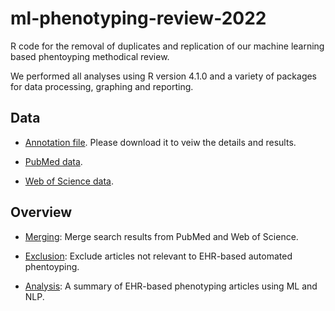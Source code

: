 # ml-phenotyping-review-2022
R code for the removal of duplicates and replication of our machine learning based phentoyping methodical review. 

We performed all analyses using R version 4.1.0 and a variety of packages for data processing, graphing and reporting. 

## Data

- [Annotation file](https://github.com/siyueyang/ml-phenotyping-review-2022/blob/main/data/annotations050822.csv). Please download it to veiw the details and results. 

- [PubMed data](https://github.com/siyueyang/ml-phenotyping-review-2022/blob/main/data/pubmed20220414.csv).  

- [Web of Science data](https://github.com/siyueyang/ml-phenotyping-review-2022/blob/main/data/webofscience20220414.csv). 

## Overview

- [Merging](https://github.com/siyueyang/ml-phenotyping-review-2022/blob/main/report/1-merging.pdf): Merge search results from PubMed and Web of Science. 

- [Exclusion](https://github.com/siyueyang/ml-phenotyping-review-2022/blob/main/report/2-exclusion.pdf): Exclude articles not relevant to EHR-based automated phentoyping. 

- [Analysis](https://github.com/siyueyang/ml-phenotyping-review-2022/blob/main/report/3-analysis.pdf): A summary of EHR-based phenotyping articles using ML and NLP. 


